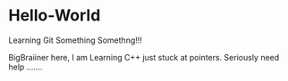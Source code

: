 # Hello-World
Learning Git
Something
Somethng!!!


BigBraiiner here, I am Learning C++ just stuck at pointers.
Seriously need help .......
